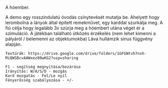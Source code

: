 A hóember.

A demo egy rosszindulatú óvodás csínytevését mutatja be. Ahelyett hogy lerombolná a lányok által épített remekművet, egy karddal szurkálja meg. A fiú célja hogy legalább 3x szúrja meg a hóembert utána véget ér a szimuláció. 
A játékban található ütközés érzékelés (nem lehet kimenni a pályáról / belemenni az objektumokba)
Láva hullámzik sinus függvény alapján.
    
    Textúrák: https://drive.google.com/drive/folders/1GFGNtvh7nvh-MiQWSBcvAAWxez80wKG2?usp=sharing

    F1 - segítség megnyitása/bezárása
    Irányítás: W/A/S/D - mozgás
    Kard mozgatás - Fel/Le nyíl
    Fényerősség szabályozása - +/-
